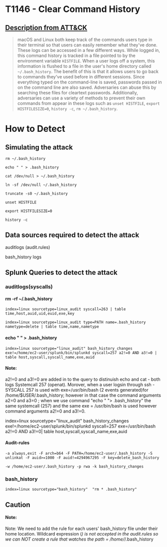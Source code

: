 # T1146 - Clear Command History
## [Description from ATT&CK](https://attack.mitre.org/wiki/Technique/T1146)
<blockquote>macOS and Linux both keep track of the commands users type in their terminal so that users can easily remember what they've done. These logs can be accessed in a few different ways. While logged in, this command history is tracked in a file pointed to by the environment variable <code>HISTFILE</code>. When a user logs off a system, this information is flushed to a file in the user's home directory called <code>~/.bash_history</code>. The benefit of this is that it allows users to go back to commands they've used before in different sessions. Since everything typed on the command-line is saved, passwords passed in on the command line are also saved. Adversaries can abuse this by searching these files for cleartext passwords. Additionally, adversaries can use a variety of methods to prevent their own commands from appear in these logs such as <code>unset HISTFILE</code>, <code>export HISTFILESIZE=0</code>, <code>history -c</code>, <code>rm ~/.bash_history</code>.</blockquote>

# How to Detect  

## Simulating the attack 
```
rm ~/.bash_history
```
```
echo " " > .bash_history
```
```
cat /dev/null > ~/.bash_history
```
```
ln -sf /dev/null ~/.bash_history
```
```
truncate -s0 ~/.bash_history
```
```
unset HISTFILE
```
```
export HISTFILESIZE=0
```
```
history -c
```
## Data sources required to detect the attack

auditlogs (audit.rules)

bash_history logs 

## Splunk Queries to detect the attack

### auditlogs(syscalls)

#### rm -rf  ~/.bash_history 
```
index=linux sourcetype=linux_audit syscall=263 | table time,host,auid,uid,euid,exe,key

index=linux sourcetype=linux_audit type=PATH name=.bash_history nametype=delete | table time,name,nametype
```
#### echo " " > .bash_history
```
index=linux sourcetype="linux_audit" bash_history_changes exe!=/home/ec2-user/splunk/bin/splunkd syscall=257 a2!=0 AND a3!=0 | table host,syscall,syscall_name,exe,auid
```
#### Note: 

a2!=0 and a3!=0 are added in to the query to distinuish echo and cat - both logs Systemcall 257 (openat). Morover, when a user logsin through ssh - SYSCALL 257 is used with exe=/usr/bin/bash (2 events generated)for /home/$USER/.bash_history; however in that case the command arguments a2=0 and a3=0 ; when we use command "echo " "> .bash_history"  the same systemcall (257) and the same exe = /usr/bin/bash is used however command arguments a2!=0 and a3!=0.

index=linux sourcetype="linux_audit" bash_history_changes exe!=/home/ec2-user/splunk/bin/splunkd syscall=257 exe=/usr/bin/bash a2!=0 AND a3!=0| table host,syscall,syscall_name,exe,auid

#### Audit-rules 
```
-a always,exit -F arch=b64 -F PATH=/home/ec2-user/.bash_history -S unlinkat -F auid>=1000 -F auid!=4294967295 -F key=delete_bash_history

-w /home/ec2-user/.bash_history -p rwa -k bash_history_changes
```
### bash_history 
```
index=linux sourcetype="bash_history"  "rm * .bash_history"
```
## Caution

#### Note: 
Note: We need to add the rule for each users' bash_history  file under their home location.  Wildcard expression (*) is not accepted in the audit.rules so we can NOT create a rule that watches the path = /home/*/.bash_history
